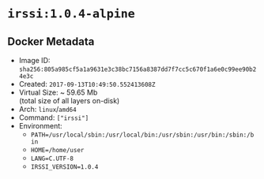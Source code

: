 # `irssi:1.0.4-alpine`

## Docker Metadata

- Image ID: `sha256:805a985cf5a1a9631e3c38bc7156a8387dd7f7cc5c670f1a6e0c99ee90b24e3c`
- Created: `2017-09-13T10:49:50.552413608Z`
- Virtual Size: ~ 59.65 Mb  
  (total size of all layers on-disk)
- Arch: `linux`/`amd64`
- Command: `["irssi"]`
- Environment:
  - `PATH=/usr/local/sbin:/usr/local/bin:/usr/sbin:/usr/bin:/sbin:/bin`
  - `HOME=/home/user`
  - `LANG=C.UTF-8`
  - `IRSSI_VERSION=1.0.4`
